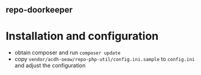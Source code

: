 ## repo-doorkeeper

# Installation and configuration

* obtain composer and run `composer update`
* copy `vendor/acdh-oeaw/repo-php-util/config.ini.sample` to `config.ini` and adjust the configuration
